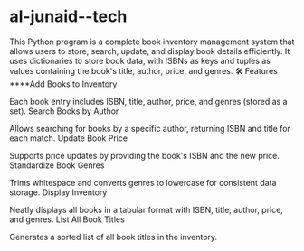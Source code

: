 # al-junaid--tech
This Python program is a complete book inventory management system that allows users to store, search, update, and display book details efficiently. It uses dictionaries to store book data, with ISBNs as keys and tuples as values containing the book's title, author, price, and genres.
🛠️ Features
****Add Books to Inventory

Each book entry includes ISBN, title, author, price, and genres (stored as a set).
Search Books by Author

Allows searching for books by a specific author, returning ISBN and title for each match.
Update Book Price

Supports price updates by providing the book's ISBN and the new price.
Standardize Book Genres

Trims whitespace and converts genres to lowercase for consistent data storage.
Display Inventory

Neatly displays all books in a tabular format with ISBN, title, author, price, and genres.
List All Book Titles

Generates a sorted list of all book titles in the inventory.
